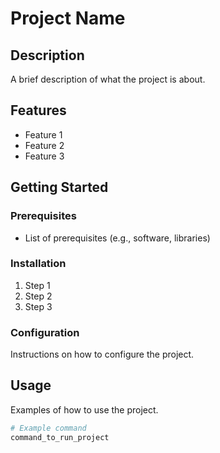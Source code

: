 # Project Name

## Description
A brief description of what the project is about.

## Features
- Feature 1
- Feature 2
- Feature 3

## Getting Started

### Prerequisites
- List of prerequisites (e.g., software, libraries)

### Installation
1. Step 1
2. Step 2
3. Step 3

### Configuration
Instructions on how to configure the project.

## Usage
Examples of how to use the project.

```bash
# Example command
command_to_run_project
